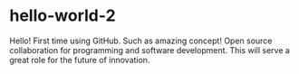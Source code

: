 # hello-world-2
Hello! First time using GitHub. Such as amazing concept! Open source collaboration for programming and software development. 
This will serve a great role for the future of innovation.
